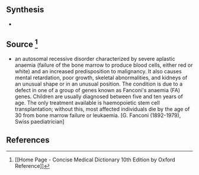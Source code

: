 ## Synthesis
- 
## Source [^1]
- an autosomal recessive disorder characterized by severe aplastic anaemia (failure of the bone marrow to produce blood cells, either red or white) and an increased predisposition to malignancy. It also causes mental retardation, poor growth, skeletal abnormalities, and kidneys of an unusual shape or in an unusual position. The condition is due to a defect in one of a group of genes known as Fanconi's anaemia (FA) genes. Children are usually diagnosed between five and ten years of age. The only treatment available is haemopoietic stem cell transplantation; without this, most affected individuals die by the age of 30 from bone marrow failure or leukaemia. \[G. Fanconi (1892-1979), Swiss paediatrician]
## References

[^1]: [[Home Page - Concise Medical Dictionary 10th Edition by Oxford Reference]]